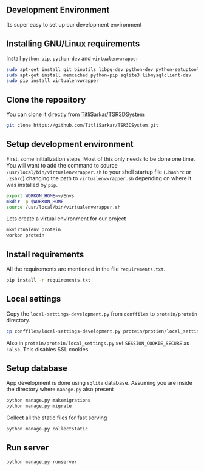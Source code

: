 ## Development Environment
Its super easy to set up our development environment

## Installing GNU/Linux requirements
Install `python-pip`, `python-dev` and `virtualenvwrapper`
```bash
sudo apt-get install git binutils libpq-dev python-dev python-setuptools
sudo apt-get install memcached python-pip sqlite3 libmysqlclient-dev
sudo pip install virtualenvwrapper
```

## Clone the repository
You can clone it directly from
[TitliSarkar/TSR3DSystem](https://github.com/TitliSarkar/TSR3DSystem)
```bash
git clone https://github.com/TitliSarkar/TSR3DSystem.git
```

## Setup development environment
First, some initialization steps. Most of this only needs to be done
one time. You will want to add the command to source
`/usr/local/bin/virtualenvwrapper.sh` to your shell startup file
(`.bashrc` or `.zshrc`) changing the path to `virtualenvwrapper.sh`
depending on where it was installed by `pip`.
```bash
export WORKON_HOME=~/Envs
mkdir -p $WORKON_HOME
source /usr/local/bin/virtualenvwrapper.sh
```
Lets create a virtual environment for our project
```bash
mkvirtualenv protein
workon protein
```

## Install requirements
All the requirements are mentioned in the file `requirements.txt`.
```bash
pip install -r requirements.txt
```

## Local settings
Copy the `local-settings-development.py` from `conffiles` to `protein/protein`
directory.
```bash
cp conffiles/local-settings-development.py protein/protien/local_settings.py
```
Also in `protein/protein/local_settings.py` set `SESSION_COOKIE_SECURE` as
`False`. This disables SSL cookies.

## Setup database
App development is done using `sqlite` database.
Assuming you are inside the directory where `manage.py` also present
```bash
python manage.py makemigrations
python manage.py migrate
```
Collect all the static files for fast serving
```bash
python manage.py collectstatic
```

## Run server
```bash
python manage.py runserver
```
